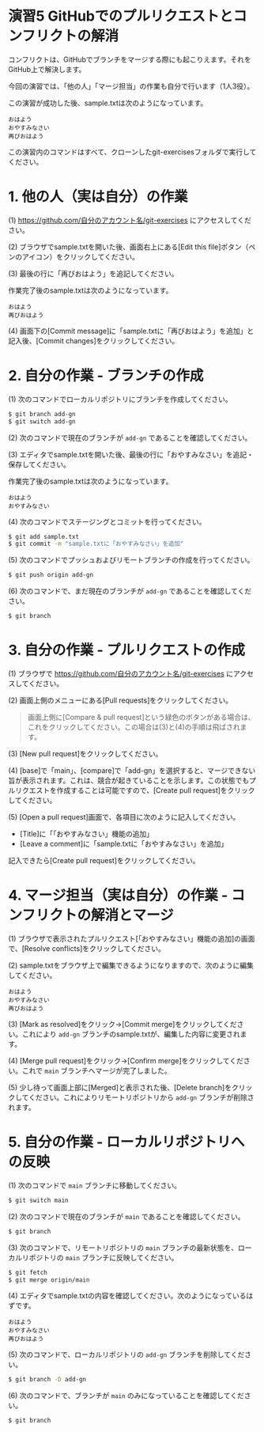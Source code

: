 演習5 GitHubでのプルリクエストとコンフリクトの解消
========================================================

コンフリクトは、GitHubでブランチをマージする際にも起こりえます。それをGitHub上で解決します。

今回の演習では、「他の人」「マージ担当」の作業も自分で行います（1人3役）。

この演習が成功した後、sample.txtは次のようになっています。

```
おはよう
おやすみなさい
再びおはよう
```

この演習内のコマンドはすべて、クローンしたgit-exercisesフォルダで実行してください。

# 1. 他の人（実は自分）の作業
(1) https://github.com/自分のアカウント名/git-exercises にアクセスしてください。

(2) ブラウザでsample.txtを開いた後、画面右上にある[Edit this file]ボタン（ペンのアイコン）をクリックしてください。

(3) 最後の行に「再びおはよう」を追記してください。

作業完了後のsample.txtは次のようになっています。

```
おはよう
再びおはよう
```

(4) 画面下の[Commit message]に「sample.txtに「再びおはよう」を追加」と記入後、[Commit changes]をクリックしてください。

# 2. 自分の作業 - ブランチの作成
(1) 次のコマンドでローカルリポジトリにブランチを作成してください。

```bash
$ git branch add-gn
$ git switch add-gn
```

(2) 次のコマンドで現在のブランチが `add-gn` であることを確認してください。

(3) エディタでsample.txtを開いた後、最後の行に「おやすみなさい」を追記・保存してください。

作業完了後のsample.txtは次のようになっています。

```
おはよう
おやすみなさい
```

(4) 次のコマンドでステージングとコミットを行ってください。

```bash
$ git add sample.txt
$ git commit -m "sample.txtに「おやすみなさい」を追加"
```

(5) 次のコマンドでプッシュおよびリモートブランチの作成を行ってください。

```bash
$ git push origin add-gn
```

(6) 次のコマンドで、まだ現在のブランチが `add-gn` であることを確認してください。

```bash
$ git branch
```

# 3. 自分の作業 - プルリクエストの作成
(1) ブラウザで https://github.com/自分のアカウント名/git-exercises にアクセスしてください。

(2) 画面上側のメニューにある[Pull requests]をクリックしてください。

> 画面上側に[Compare & pull request]という緑色のボタンがある場合は、これをクリックしてください。この場合は(3)と(4)の手順は飛ばされます。

(3) [New pull request]をクリックしてください。

(4) [base]で「main」、[compare]で「add-gn」を選択すると、マージできない旨が表示されます。これは、競合が起きていることを示します。この状態でもプルリクエストを作成することは可能ですので、[Create pull request]をクリックしてください。

(5) [Open a pull request]画面で、各項目に次のように記入してください。

- [Title]に「「おやすみなさい」機能の追加」
- [Leave a comment]に「sample.txtに「おやすみなさい」を追加」

記入できたら[Create pull request]をクリックしてください。

# 4. マージ担当（実は自分）の作業 - コンフリクトの解消とマージ
(1) ブラウザで表示されたプルリクエスト[「おやすみなさい」機能の追加]の画面で、[Resolve conflicts]をクリックしてください。

(2) sample.txtをブラウザ上で編集できるようになりますので、次のように編集してください。

```
おはよう
おやすみなさい
再びおはよう
```

(3) [Mark as resolved]をクリック→[Commit merge]をクリックしてください。これにより `add-gn` ブランチのsample.txtが、編集した内容に変更されます。

(4) [Merge pull request]をクリック→[Confirm merge]をクリックしてください。これで `main` ブランチへマージが完了しました。

(5) 少し待って画面上部に[Merged]と表示された後、[Delete branch]をクリックしてください。これによりリモートリポジトリから `add-gn` ブランチが削除されます。

# 5. 自分の作業 - ローカルリポジトリへの反映
(1) 次のコマンドで `main` ブランチに移動してください。

```bash
$ git switch main
```

(2) 次のコマンドで現在のブランチが `main` であることを確認してください。

```bash
$ git branch
```

(3) 次のコマンドで、リモートリポジトリの `main` ブランチの最新状態を、ローカルリポジトリの `main` ブランチに反映してください。

```bash
$ git fetch
$ git merge origin/main
```

(4) エディタでsample.txtの内容を確認してください。次のようになっているはずです。

```
おはよう
おやすみなさい
再びおはよう
```

(5) 次のコマンドで、ローカルリポジトリの `add-gn` ブランチを削除してください。

```bash
$ git branch -D add-gn
```

(6) 次のコマンドで、ブランチが `main` のみになっていることを確認してください。

```bash
$ git branch
```
